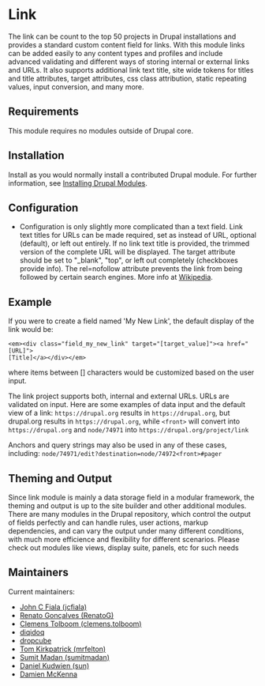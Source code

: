 # Link

The link can be count to the top 50 projects in Drupal installations and
provides a standard custom content field for links. With this module links can
be added easily to any content types and profiles and include advanced
validating and different ways of storing internal or external links and URLs. It
also supports additional link text title, site wide tokens for titles and title
attributes, target attributes, css class attribution, static repeating values,
input conversion, and many more.


## Requirements

This module requires no modules outside of Drupal core.


## Installation

Install as you would normally install a contributed Drupal module. For further
information, see
[Installing Drupal Modules](https://www.drupal.org/docs/extending-drupal/installing-drupal-modules).


## Configuration

- Configuration is only slightly more complicated than a text field. Link text
  titles for URLs can be made required, set as instead of URL, optional
  (default), or left out entirely. If no link text title is provided, the
  trimmed version of the complete URL will be displayed. The target attribute
  should be set to "_blank", "top", or left out completely (checkboxes provide
  info). The rel=nofollow attribute prevents the link from being followed by
  certain search engines. More info at
  [Wikipedia](https://en.wikipedia.org/wiki/Spam_in_blogs#rel.3D.22nofollow.22).


## Example

If you were to create a field named 'My New Link', the default display of the
link would be:

    <em><div class="field_my_new_link" target="[target_value]"><a href="[URL]">
    [Title]</a></div></em>

where items between [] characters would be customized based on the user input.

The link project supports both, internal and external URLs. URLs are validated
on input. Here are some examples of data input and the default view of a link:
`https://drupal.org` results in `https://drupal.org`, but drupal.org results in
`https://drupal.org`, while `<front>` will convert into `https://drupal.org` and
`node/74971` into `https://drupal.org/project/link`

Anchors and query strings may also be used in any of these cases, including:
`node/74971/edit?destination=node/74972<front>#pager`


## Theming and Output

Since link module is mainly a data storage field in a modular framework, the
theming and output is up to the site builder and other additional modules. There
are many modules in the Drupal repository, which control the output of fields
perfectly and can handle rules, user actions, markup dependencies, and can vary
the output under many different conditions, with much more efficience and
flexibility for different scenarios. Please check out modules like views,
display suite, panels, etc for such needs


## Maintainers

Current maintainers:

- [John C Fiala (jcfiala)](https://www.drupal.org/user/163643)
- [Renato Gonçalves (RenatoG)](https://www.drupal.org/user/3326031)
- [Clemens Tolboom (clemens.tolboom)](https://www.drupal.org/user/125814)
- [diqidoq](https://www.drupal.org/user/1001934)
- [dropcube](https://www.drupal.org/user/37031)
- [Tom Kirkpatrick (mrfelton)](https://www.drupal.org/user/305669)
- [Sumit Madan (sumitmadan)](https://www.drupal.org/user/1538790)
- [Daniel Kudwien (sun)](https://www.drupal.org/user/54136)
- [Damien McKenna](https://www.drupal.org/u/damienmckenna)
